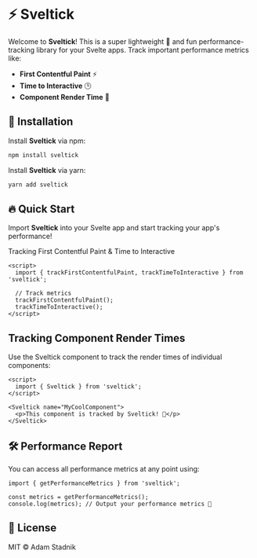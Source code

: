 # ⚡️ Sveltick

Welcome to **Sveltick**! This is a super lightweight 🦋 and fun performance-tracking library for your Svelte apps. Track important performance metrics like:

- **First Contentful Paint** ⚡️
- **Time to Interactive** 🕒
- **Component Render Time** 🔧

## 🚀 Installation

Install **Sveltick** via npm:

```bash
npm install sveltick
```

Install **Sveltick** via yarn:

```bash
yarn add sveltick
```

## 🔥 Quick Start
Import **Sveltick** into your Svelte app and start tracking your app's performance!

Tracking First Contentful Paint & Time to Interactive
```svelte
<script>
  import { trackFirstContentfulPaint, trackTimeToInteractive } from 'sveltick';

  // Track metrics
  trackFirstContentfulPaint();
  trackTimeToInteractive();
</script>
```

## Tracking Component Render Times
Use the Sveltick component to track the render times of individual components:

```svelte
<script>
  import { Sveltick } from 'sveltick';
</script>

<Sveltick name="MyCoolComponent">
  <p>This component is tracked by Sveltick! 🎉</p>
</Sveltick>
```

## 🛠 Performance Report
You can access all performance metrics at any point using:

```svelte
import { getPerformanceMetrics } from 'sveltick';

const metrics = getPerformanceMetrics();
console.log(metrics); // Output your performance metrics 🧐
```

## 📜 License
MIT ©️ Adam Stadnik